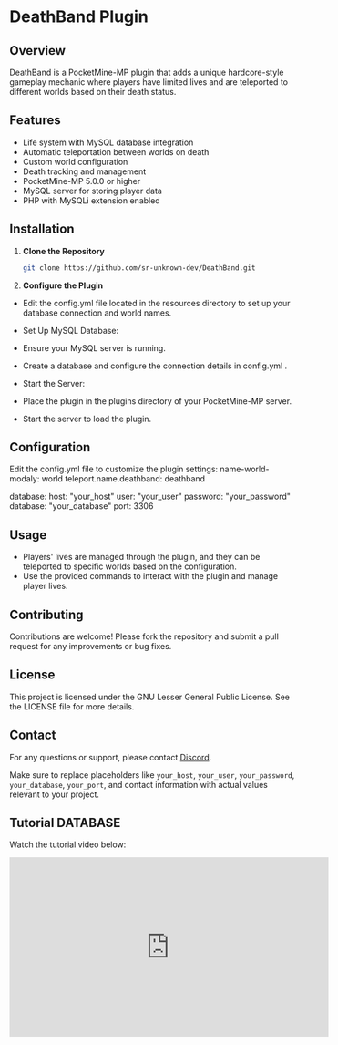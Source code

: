 # DeathBand Plugin
## Overview
DeathBand is a PocketMine-MP plugin that adds a unique hardcore-style gameplay mechanic where players have limited lives and are teleported to different worlds based on their death status.
## Features
- Life system with MySQL database integration
- Automatic teleportation between worlds on death
- Custom world configuration
- Death tracking and management
- PocketMine-MP 5.0.0 or higher
- MySQL server for storing player data
- PHP with MySQLi extension enabled
## Installation
1. **Clone the Repository**
   ```bash
   git clone https://github.com/sr-unknown-dev/DeathBand.git
   ```
2. **Configure the Plugin**

- Edit the config.yml file located in the resources directory to set up your database connection and world names.
- Set Up MySQL Database:

- Ensure your MySQL server is running.
- Create a database and configure the connection details in config.yml .
- Start the Server:

- Place the plugin in the plugins directory of your PocketMine-MP server.
- Start the server to load the plugin.

## Configuration
Edit the config.yml file to customize the plugin settings:
name-world-modaly: world
teleport.name.deathband: deathband

database:
  host: "your_host"
  user: "your_user"
  password: "your_password"
  database: "your_database"
  port: 3306

## Usage
- Players' lives are managed through the plugin, and they can be teleported to specific worlds based on the configuration.
- Use the provided commands to interact with the plugin and manage player lives.
## Contributing
Contributions are welcome! Please fork the repository and submit a pull request for any improvements or bug fixes.

## License
This project is licensed under the GNU Lesser General Public License. See the LICENSE file for more details.

## Contact
For any questions or support, please contact [Discord](https://discord.com/users/1061075896804593755).

Make sure to replace placeholders like
`your_host`,
`your_user`,
`your_password`, 
`your_database`,
`your_port`,
and contact information with actual values relevant to your project.

## Tutorial DATABASE

Watch the tutorial video below:

<iframe width="560" height="315" src="https://www.youtube.com/embed/yJhAN2lPrOw?si=1kyaBQeCU4XK0VLj" frameborder="0" allow="accelerometer; autoplay; clipboard-write; encrypted-media; gyroscope; picture-in-picture" allowfullscreen></iframe>